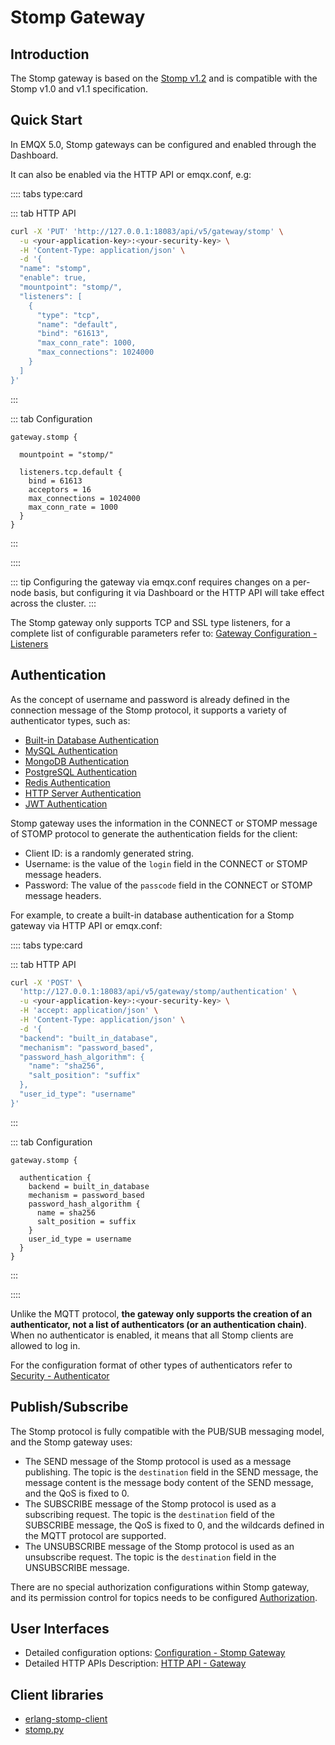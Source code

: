 # Stomp Gateway

## Introduction

The Stomp gateway is based on the [Stomp v1.2](https://stomp.github.io/stomp-specification-1.2.html) and is compatible with the Stomp v1.0 and v1.1 specification.

## Quick Start

In EMQX 5.0, Stomp gateways can be configured and enabled through the Dashboard.

It can also be enabled via the HTTP API or emqx.conf,  e.g:

:::: tabs type:card

::: tab HTTP API

```bash
curl -X 'PUT' 'http://127.0.0.1:18083/api/v5/gateway/stomp' \
  -u <your-application-key>:<your-security-key> \
  -H 'Content-Type: application/json' \
  -d '{
  "name": "stomp",
  "enable": true,
  "mountpoint": "stomp/",
  "listeners": [
    {
      "type": "tcp",
      "name": "default",
      "bind": "61613",
      "max_conn_rate": 1000,
      "max_connections": 1024000
    }
  ]
}'
```

:::

::: tab Configuration

```properties
gateway.stomp {

  mountpoint = "stomp/"

  listeners.tcp.default {
    bind = 61613
    acceptors = 16
    max_connections = 1024000
    max_conn_rate = 1000
  }
}
```

:::

::::


::: tip
Configuring the gateway via emqx.conf requires changes on a per-node basis, but configuring it via Dashboard or the HTTP API will take effect across the cluster.
:::

The Stomp gateway only supports TCP and SSL type listeners, for a complete list of configurable parameters refer to: [Gateway Configuration - Listeners](../configuration/configuration-manual.md)

## Authentication

As the concept of username and password is already defined in the connection message of the Stomp protocol,
it supports a variety of authenticator types, such as:

- [Built-in Database Authentication](../access-control/authn/mnesia.md)
- [MySQL Authentication](../access-control/authn/mysql.md)
- [MongoDB Authentication](../access-control/authn/mongodb.md)
- [PostgreSQL Authentication](../access-control/authn/postgresql.md)
- [Redis Authentication](../access-control/authn/redis.md)
- [HTTP Server Authentication](../access-control/authn/http.md)
- [JWT Authentication](../access-control/authn/jwt.md)

Stomp gateway uses the information in the CONNECT or STOMP message of STOMP protocol to generate the authentication fields for the client:

- Client ID: is a randomly generated string.
- Username: is the value of the `login` field in the CONNECT or STOMP message headers.
- Password: The value of the `passcode` field in the CONNECT or STOMP message headers.

For example, to create a built-in database authentication for a Stomp gateway via HTTP API or emqx.conf:

:::: tabs type:card

::: tab HTTP API

```bash
curl -X 'POST' \
  'http://127.0.0.1:18083/api/v5/gateway/stomp/authentication' \
  -u <your-application-key>:<your-security-key> \
  -H 'accept: application/json' \
  -H 'Content-Type: application/json' \
  -d '{
  "backend": "built_in_database",
  "mechanism": "password_based",
  "password_hash_algorithm": {
    "name": "sha256",
    "salt_position": "suffix"
  },
  "user_id_type": "username"
}'
```

:::

::: tab Configuration

```properties
gateway.stomp {

  authentication {
    backend = built_in_database
    mechanism = password_based
    password_hash_algorithm {
      name = sha256
      salt_position = suffix
    }
    user_id_type = username
  }
}
```
:::

::::


Unlike the MQTT protocol, **the gateway only supports the creation of an authenticator, not a list of authenticators (or an authentication chain)**. When no authenticator is enabled, it means that all Stomp clients are allowed to log in.

For the configuration format of other types of authenticators refer to [Security - Authenticator](../access-control/authn/authn.md)

## Publish/Subscribe

The Stomp protocol is fully compatible with the PUB/SUB messaging model, and the Stomp gateway uses:
- The SEND message of the Stomp protocol is used as a message publishing. The topic is the `destination` field in the SEND message, the message content is the message body content of the SEND message, and the QoS is fixed to 0.
- The SUBSCRIBE message of the Stomp protocol is used as a subscribing request. The topic is the `destination` field of the SUBSCRIBE message, the QoS is fixed to 0, and the wildcards defined in the MQTT protocol are supported.
- The UNSUBSCRIBE message of the Stomp protocol is used as an unsubscribe request. The topic is the `destination` field in the UNSUBSCRIBE message.

There are no special authorization configurations within Stomp gateway, and its permission control for topics needs to be configured [Authorization](../access-control/authz/authz.md).

## User Interfaces

- Detailed configuration options: [Configuration - Stomp Gateway](../configuration/configuration-manual.md)
- Detailed HTTP APIs Description: [HTTP API - Gateway](../admin/api.md)

## Client libraries

- [erlang-stomp-client](https://github.com/KodiEhf/erlang-stomp-client)
- [stomp.py](https://github.com/jasonrbriggs/stomp.py)
